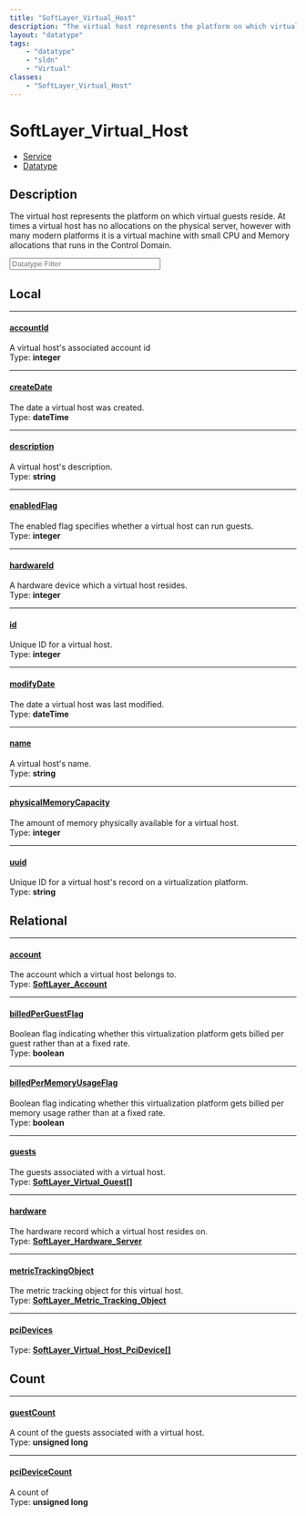 ```yaml
---
title: "SoftLayer_Virtual_Host"
description: "The virtual host represents the platform on which virtual guests reside. At times a virtual host has no allocations on t... "
layout: "datatype"
tags:
    - "datatype"
    - "sldn"
    - "Virtual"
classes:
    - "SoftLayer_Virtual_Host"
---
```


# SoftLayer_Virtual_Host
<div id='service-datatype'>
    <ul id='sldn-reference-tabs'>
    <li id='service'> <a href='/reference/services/SoftLayer_Virtual_Host' >Service</a></li>    <li id='datatype'> <a href='/reference/datatypes/SoftLayer_Virtual_Host' >Datatype</a></li>
    </ul>
</div>

## Description 
The virtual host represents the platform on which virtual guests reside. At times a virtual host has no allocations on the physical server, however with many modern platforms it is a virtual machine with small CPU and Memory allocations that runs in the Control Domain. 





<!-- Filer BEGIN -->
<div class="view-filters">
        <div class="clearfix">
            <div class="search-input-box">
                <input placeholder="Datatype Filter" onkeyup="titleSearch(inputId='prop-input', divId='properties', elementClass='prop-row')" 
                    type="text" id="prop-input" value="" size="30" maxlength="128" class="form-text">
            </div>
        </div>
</div>
<!-- Filer END -->

<div id="properties" class="content">
<div id="localProperties" class="prop-content" >

## Local
<div class="prop-row">

-----
[accountId]: #accountid
#### [accountId]
A virtual host's associated account id   
<span class="type-label">Type: </span>**integer**


</div>
<div class="prop-row">

-----
[createDate]: #createdate
#### [createDate]
The date a virtual host was created.   
<span class="type-label">Type: </span>**dateTime**


</div>
<div class="prop-row">

-----
[description]: #description
#### [description]
A virtual host's description.   
<span class="type-label">Type: </span>**string**


</div>
<div class="prop-row">

-----
[enabledFlag]: #enabledflag
#### [enabledFlag]
The enabled flag specifies whether a virtual host can run guests.   
<span class="type-label">Type: </span>**integer**


</div>
<div class="prop-row">

-----
[hardwareId]: #hardwareid
#### [hardwareId]
A hardware device which a virtual host resides.   
<span class="type-label">Type: </span>**integer**


</div>
<div class="prop-row">

-----
[id]: #id
#### [id]
Unique ID for a virtual host.   
<span class="type-label">Type: </span>**integer**


</div>
<div class="prop-row">

-----
[modifyDate]: #modifydate
#### [modifyDate]
The date a virtual host was last modified.   
<span class="type-label">Type: </span>**dateTime**


</div>
<div class="prop-row">

-----
[name]: #name
#### [name]
A virtual host's name.   
<span class="type-label">Type: </span>**string**


</div>
<div class="prop-row">

-----
[physicalMemoryCapacity]: #physicalmemorycapacity
#### [physicalMemoryCapacity]
The amount of memory physically available for a virtual host.   
<span class="type-label">Type: </span>**integer**


</div>
<div class="prop-row">

-----
[uuid]: #uuid
#### [uuid]
Unique ID for a virtual host's record on a virtualization platform.   
<span class="type-label">Type: </span>**string**


</div>
</div>
<!-- LOCAL PROPERTY END -->

<div id="relationalProperties"  class="prop-content" >

## Relational
<div class="prop-row">

-----
[account]: #account
#### [account]
The account which a virtual host belongs to.  
<span class="type-label">Type: </span>**<a href='/reference/datatypes/SoftLayer_Account'>SoftLayer_Account </a>**


</div>
<div class="prop-row">

-----
[billedPerGuestFlag]: #billedperguestflag
#### [billedPerGuestFlag]
Boolean flag indicating whether this virtualization platform gets billed per guest rather than at a fixed rate.  
<span class="type-label">Type: </span>**boolean**


</div>
<div class="prop-row">

-----
[billedPerMemoryUsageFlag]: #billedpermemoryusageflag
#### [billedPerMemoryUsageFlag]
Boolean flag indicating whether this virtualization platform gets billed per memory usage rather than at a fixed rate.  
<span class="type-label">Type: </span>**boolean**


</div>
<div class="prop-row">

-----
[guests]: #guests
#### [guests]
The guests associated with a virtual host.  
<span class="type-label">Type: </span>**<a href='/reference/datatypes/SoftLayer_Virtual_Guest'>SoftLayer_Virtual_Guest[] </a>**


</div>
<div class="prop-row">

-----
[hardware]: #hardware
#### [hardware]
The hardware record which a virtual host resides on.  
<span class="type-label">Type: </span>**<a href='/reference/datatypes/SoftLayer_Hardware_Server'>SoftLayer_Hardware_Server </a>**


</div>
<div class="prop-row">

-----
[metricTrackingObject]: #metrictrackingobject
#### [metricTrackingObject]
The metric tracking object for this virtual host.  
<span class="type-label">Type: </span>**<a href='/reference/datatypes/SoftLayer_Metric_Tracking_Object'>SoftLayer_Metric_Tracking_Object </a>**


</div>
<div class="prop-row">

-----
[pciDevices]: #pcidevices
#### [pciDevices]
  
<span class="type-label">Type: </span>**<a href='/reference/datatypes/SoftLayer_Virtual_Host_PciDevice'>SoftLayer_Virtual_Host_PciDevice[] </a>**


</div>

## Count
<div class="prop-row">

-----
[guestCount]: #guestcount
#### [guestCount]
A count of the guests associated with a virtual host.   
<span class="type-label">Type: </span>**unsigned long**


</div>
<div class="prop-row">

-----
[pciDeviceCount]: #pcidevicecount
#### [pciDeviceCount]
A count of    
<span class="type-label">Type: </span>**unsigned long**


</div>
</div>


